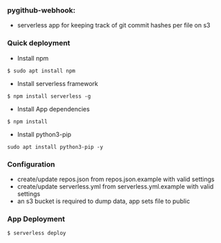 ### pygithub-webhook:
- serverless app for keeping track of git commit hashes per file on s3

### Quick deployment
- Install npm
```
$ sudo apt install npm
```
- Install serverless framework
```
$ npm install serverless -g
```
- Install App dependencies
```
$ npm install
```
- Install python3-pip
```
sudo apt install python3-pip -y
```
### Configuration
- create/update repos.json from repos.json.example with valid settings
- create/update serverless.yml from serverless.yml.example with valid settings
- an s3 bucket is required to dump data, app sets file to public

### App Deployment
``` 
$ serverless deploy
```
